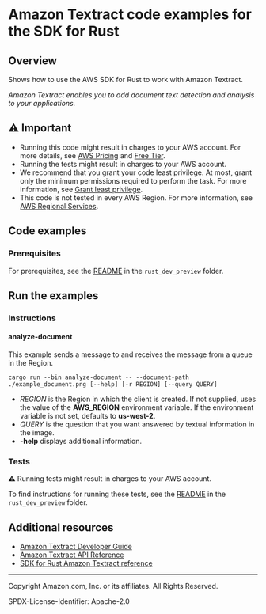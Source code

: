 <!--Generated by WRITEME on 2023-10-19 19:08:40.535128 (UTC)-->
# Amazon Textract code examples for the SDK for Rust

## Overview

Shows how to use the AWS SDK for Rust to work with Amazon Textract.

<!--custom.overview.start-->
<!--custom.overview.end-->

*Amazon Textract enables you to add document text detection and analysis to your applications.*

## ⚠ Important

* Running this code might result in charges to your AWS account. For more details, see [AWS Pricing](https://aws.amazon.com/pricing/?aws-products-pricing.sort-by=item.additionalFields.productNameLowercase&aws-products-pricing.sort-order=asc&awsf.Free%20Tier%20Type=*all&awsf.tech-category=*all) and [Free Tier](https://aws.amazon.com/free/?all-free-tier.sort-by=item.additionalFields.SortRank&all-free-tier.sort-order=asc&awsf.Free%20Tier%20Types=*all&awsf.Free%20Tier%20Categories=*all).
* Running the tests might result in charges to your AWS account.
* We recommend that you grant your code least privilege. At most, grant only the minimum permissions required to perform the task. For more information, see [Grant least privilege](https://docs.aws.amazon.com/IAM/latest/UserGuide/best-practices.html#grant-least-privilege).
* This code is not tested in every AWS Region. For more information, see [AWS Regional Services](https://aws.amazon.com/about-aws/global-infrastructure/regional-product-services).

<!--custom.important.start-->
<!--custom.important.end-->

## Code examples

### Prerequisites

For prerequisites, see the [README](../../README.md#Prerequisites) in the `rust_dev_preview` folder.


<!--custom.prerequisites.start-->
<!--custom.prerequisites.end-->

## Run the examples

### Instructions


<!--custom.instructions.start-->
#### analyze-document

This example sends a message to and receives the message from a queue in the Region.

`cargo run --bin analyze-document -- --document-path ./example_document.png [--help] [-r REGION] [--query QUERY]`

- _REGION_ is the Region in which the client is created.
  If not supplied, uses the value of the __AWS_REGION__ environment variable.
  If the environment variable is not set, defaults to __us-west-2__.
- _QUERY_ is the question that you want answered by textual information in the image.
- __-help__ displays additional information.
<!--custom.instructions.end-->



### Tests

⚠ Running tests might result in charges to your AWS account.


To find instructions for running these tests, see the [README](../../README.md#Tests)
in the `rust_dev_preview` folder.



<!--custom.tests.start-->
<!--custom.tests.end-->

## Additional resources

* [Amazon Textract Developer Guide](https://docs.aws.amazon.com/textract/latest/dg/what-is.html)
* [Amazon Textract API Reference](https://docs.aws.amazon.com/textract/latest/dg/API_Reference.html)
* [SDK for Rust Amazon Textract reference](https://docs.rs/aws-sdk-textract/latest/aws_sdk_textract/)

<!--custom.resources.start-->
<!--custom.resources.end-->

---

Copyright Amazon.com, Inc. or its affiliates. All Rights Reserved.

SPDX-License-Identifier: Apache-2.0